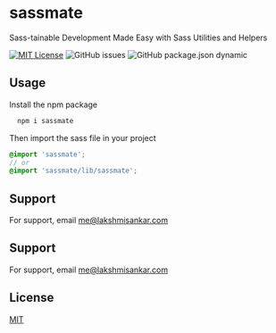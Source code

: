 # sassmate

Sass-tainable Development Made Easy with Sass Utilities and Helpers

[![MIT License](https://img.shields.io/badge/License-MIT-green.svg)](https://choosealicense.com/licenses/mit/)
![GitHub issues](https://img.shields.io/github/issues/plsankar/sassmate)
![GitHub package.json dynamic](https://img.shields.io/github/package-json/version/plsankar/sassmate)

## Usage

Install the npm package

```bash
  npm i sassmate
```

Then import the sass file in your project

```scss
@import 'sassmate';
// or
@import 'sassmate/lib/sassmate';
```

## Support

For support, email me@lakshmisankar.com

## Support

For support, email me@lakshmisankar.com

## License

[MIT](https://choosealicense.com/licenses/mit/)
